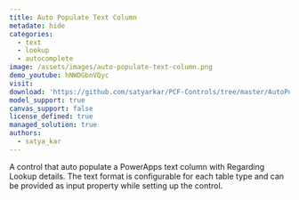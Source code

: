 ```yaml
---
title: Auto Populate Text Column
metadate: hide
categories:
  - text
  - lookup
  - autocomplete
image: /assets/images/auto-populate-text-column.png
demo_youtube: hNWDGbnVQyc
visit: 
download: 'https://github.com/satyarkar/PCF-Controls/tree/master/AutoPopulateTextColumn'
model_support: true
canvas_support: false
license_defined: true
managed_solution: true
authors:
  - satya_kar
---
```

A control that auto populate a PowerApps text column with Regarding Lookup details. The text format is configurable for each table type and can be provided as input property while setting up the control.
